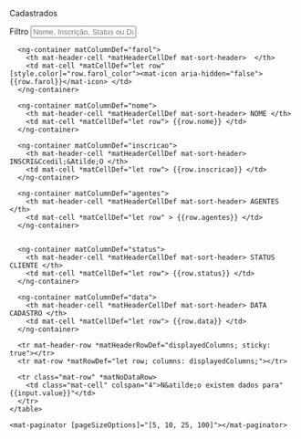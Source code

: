 
<p>
    <mat-toolbar>
      <span>Cadastrados</span>
    </mat-toolbar>
  </p>
  
<mat-form-field>
    <mat-label>Filtro</mat-label>
    <input matInput (keyup)="applyFilter($event)" placeholder="Nome, Inscri&ccedil;&atilde;o, Status ou Data de Cadastro" #input>
  </mat-form-field>
  
  <div class="mat-elevation-z8">
    <table mat-table [dataSource]="dataSource" matSort>
  
      <ng-container matColumnDef="farol">
        <th mat-header-cell *matHeaderCellDef mat-sort-header>  </th>
        <td mat-cell *matCellDef="let row" [style.color]="row.farol_color"><mat-icon aria-hidden="false"> {{row.farol}}</mat-icon> </td>
      </ng-container>
  
      <ng-container matColumnDef="nome">
        <th mat-header-cell *matHeaderCellDef mat-sort-header> NOME </th>
        <td mat-cell *matCellDef="let row"> {{row.nome}} </td>
      </ng-container>
  
      <ng-container matColumnDef="inscricao">
        <th mat-header-cell *matHeaderCellDef mat-sort-header> INSCRI&Ccedil;&Atilde;O </th>
        <td mat-cell *matCellDef="let row"> {{row.inscricao}} </td>
      </ng-container>
  
      <ng-container matColumnDef="agentes">
        <th mat-header-cell *matHeaderCellDef mat-sort-header> AGENTES </th>
        <td mat-cell *matCellDef="let row" > {{row.agentes}} </td>
      </ng-container>

      
      <ng-container matColumnDef="status">
        <th mat-header-cell *matHeaderCellDef mat-sort-header> STATUS CLIENTE </th>
        <td mat-cell *matCellDef="let row"> {{row.status}} </td>
      </ng-container>
        
      <ng-container matColumnDef="data">
        <th mat-header-cell *matHeaderCellDef mat-sort-header> DATA CADASTRO </th>
        <td mat-cell *matCellDef="let row"> {{row.data}} </td>
      </ng-container>
  
      <tr mat-header-row *matHeaderRowDef="displayedColumns; sticky: true"></tr>
      <tr mat-row *matRowDef="let row; columns: displayedColumns;"></tr>
  
      <tr class="mat-row" *matNoDataRow>
        <td class="mat-cell" colspan="4">N&atilde;o existem dados para"{{input.value}}"</td>
      </tr>
    </table>
  
    <mat-paginator [pageSizeOptions]="[5, 10, 25, 100]"></mat-paginator>
    
  </div>
